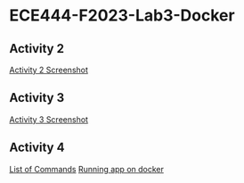 # ECE444-F2023-Lab3-Docker

## Activity 2 
[Activity 2 Screenshot](Docker.png)

## Activity 3
[Activity 3 Screenshot](Runninglab3.png)

## Activity 4
[List of Commands](listofcommands.png)
[Running app on docker](runningdockerapp.png)


